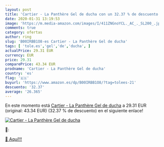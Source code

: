 ```yaml
---
layout: post
title: 'Cartier - La Panthère Gel de ducha con un 32.37 % de descuento'
date: 2020-01-31 13:19:53
image: 'https://m.media-amazon.com/images/I/411ZNGnoYCL._AC_._SL200_.jpg'
comments: true
category: ofertas
author: ring
slug: 'B00IRBB1O8-es Cartier - La Panthère Gel de ducha'
tags: [ 'tole.es','gel','de','ducha', ]
actualPrice: 29.31 EUR
currency: EUR
price: 29.31
comparePrice: 43.34 EUR
prodname: 'Cartier - La Panthère Gel de ducha'
country: 'es'
flag: '🇪🇸'
buyurl: 'https://www.amazon.es/dp/B00IRBB1O8/?tag=tolees-21'
descuento: '32.37'
average: '26.365'
---
```


En este momento está [Cartier - La Panthère Gel de ducha](https://www.amazon.es/dp/B00IRBB1O8/?tag=tolees-21) a 29.31 EUR (original: 43.34 EUR) (32.37 %  de descuento) en el siguiente enlace!

[![Cartier - La Panthère Gel de ducha](https://m.media-amazon.com/images/I/411ZNGnoYCL._AC_._SL200_.jpg)](https://www.amazon.es/dp/B00IRBB1O8/?tag=tolees-21)

🔎:


[🛒 Aquí!!!](https://www.amazon.es/dp/B00IRBB1O8/?tag=tolees-21)
